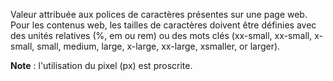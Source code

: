 Valeur attribuée aux polices de caractères présentes sur une page web. Pour les contenus web, les tailles de caractères doivent être définies avec des unités relatives (%, em ou rem) ou des mots clés (xx-small, xx-small, x-small, small, medium, large, x-large, xx-large, xsmaller, or larger).

**Note** : l'utilisation du pixel (px) est proscrite.

